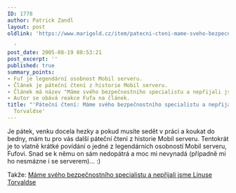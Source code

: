 ```yaml
---
ID: 1778
author: Patrick Zandl
layout: post
oldlink: 'https://www.marigold.cz/item/patecni-cteni-mame-sveho-bezpecnostniho-specialistu-a-neprijali-jsme-torvaldse

  '
post_date: 2005-08-19 08:53:21
post_excerpt: ''
published: true
summary_points:
- Fuf je legendární osobnost Mobil serveru.
- Článek je páteční čtení z historie Mobil serveru.
- Článek má název "Máme svého bezpečnostního specialistu a nepřijali jsme Linuse Torvaldse".
- Autor se obává reakce Fufa na článek.
title: "'Páteční čtení: Máme svého bezpečnostního specialistu a nepřijali jsme"
  Torvaldse'
---
```


<p>Je pátek, venku docela hezky a pokud musíte sedět v práci a koukat do bedny, mám tu pro vás další páteční čtení z historie Mobil serveru. Tentokrát je to vlatně krátké povídání o jedné z legendárních osobností Mobil serveru, Fufovi. Snad se k němu on sám nedopátrá a moc mi nevynadá (případně mi ho nesmázne i se serverem)... :)</p>

<p>Takže: <a href="/item/mame-sveho-bezpecnostniho-specialistu-a-neprijali-jsme-torvaldse">Máme svého bezpečnostního specialistu a nepřijali jsme Linuse Torvaldse</a>
</p>